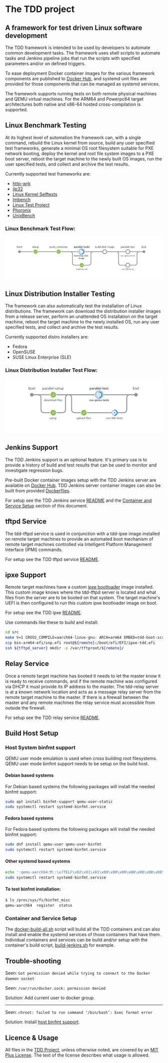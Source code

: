 # The TDD project

## A framework for test driven Linux software development

The TDD framework is intended to be used by developers to automate common
development tasks.  The framework uses shell scripts to automate tasks and
Jenkins pipeline jobs that run the scripts with specified parameters and/or on
defined triggers.

To ease deployment Docker container images for the various framework components
are published to [Docker Hub](https://hub.docker.com/u/glevand/), and systemd
unit files are provided for those components that can be managed as systemd
services.

The framework supports running tests on both remote physical machines and QEMU
virtual machines.  For the ARM64 and Powerpc64 target architectures both native
and x86-64 hosted cross-compilation is supported.

## Linux Benchmark Testing

At its highest level of automation the framework can, with a single command,
rebuild the Linux kernel from source, build any user specified test frameworks,
generate a minimal OS root filesystem suitable for PXE network booting, deploy
the kernel and root file system images to a PXE boot server, reboot the target
machine to the newly built OS images, run the user specified tests, and collect
and archive the test results.

Currently supported test frameworks are:

* [http-wrk](https://github.com/wg/wrk)
* [ilp32](https://github.com/glevand/ilp32--builder)
* [Linux Kernel Selftests](https://www.kernel.org/doc/Documentation/kselftest.txt)
* [lmbench](https://github.com/intel/lmbench.git)
* [Linux Test Project](https://github.com/linux-test-project/ltp)
* [Phoronix](https://github.com/phoronix-test-suite/phoronix-test-suite)
* [UnixBench](https://github.com/kdlucas/byte-unixbench)

### Linux Benchmark Test Flow:

![Job Flow](images/kernel-test-flow.png)

## Linux Distribution Installer Testing

The framework can also automatically test the installation of Linux
distributions.  The framework can download the distribution installer images
from a release server, perform an unattended OS installation on the target
machine, reboot the target machine to the newly installed OS, run any user
specified tests, and collect and archive the test results.

Currently supported distro installers are:

* Fedora
* OpenSUSE
* SUSE Linux Enterprise (SLE)

### Linux Distribution Installer Test Flow:

![Job Flow](images/distro-test-flow.png)

## Jenkins Support

The TDD Jenkins support is an optional feature.  It's primary use is to provide
a history of build and test results that can be used to monitor and investigate
regression bugs.

Pre-built Docker container images setup with the TDD Jenkins server are
available on [Docker Hub](https://hub.docker.com/u/glevand/).  TDD Jenkins
server container images can also be built from provided
[Dockerfiles](https://github.com/glevand/tdd--docker/tree/master/jenkins).

For setup see the TDD Jenkins service
[README](https://github.com/glevand/tdd--docker/blob/master/jenkins/README.md)
and the [Container and Service Setup](#container-and-service-setup) section of
this document.

## tftpd Service

The tdd-tftpd service is used in conjunction with a tdd-ipxe image installed
on remote target machines to provide an automated boot mechanism of remote
target machines controlled via Intelligent Platform Management Interface (IPMI)
commands.

For setup see the TDD tftpd service
[README](https://github.com/glevand/tdd--docker/blob/master/tftpd/README.md).

## ipxe Support

Remote target machines have a custom [ipxe bootloader](https://ipxe.org) image
installed. This custom image knows where the tdd-tftpd server is located and
what files from the server are to be booted on that system.  The target
machine's UEFI is then configured to run this custom ipxe bootloader image on
boot.

For setup see the TDD ipxe
[README](https://github.com/glevand/tdd--ipxe/blob/master/README.md).

Use commands like these to build and install:

```sh
cd src
make V=1 CROSS_COMPILE=aarch64-linux-gnu- ARCH=arm64 EMBED=tdd-boot-script -j $(getconf _NPROCESSORS_ONLN || echo 1) bin-arm64-efi/snp.efi
scp bin-arm64-efi/snp.efi root@${remote}:/boot/efi/EFI/ipxe-tdd.efi
ssh ${tftpd_server} mkdir -p /var/tftproot/${remote}/
```

## Relay Service

Once a remote target machine has booted it needs to let the master know it is
ready to receive commands, and if the remote machine was configured via DHCP it
must provide its IP address to the master.  The tdd-relay server is at a known
network location and acts as a message relay server from the remote target
machine to the master.  If there is a firewall between the master and any remote
machines the relay service must accessible from outside the firewall.

For setup see the TDD relay service
[README](https://github.com/glevand/tdd--docker/blob/master/relay/README.md).

## Build Host Setup

### Host System binfmt support

QEMU user mode emulation is used when cross building root filesystems.  QEMU
user mode binfmt support needs to be setup on the build host.

#### Debian based systems

For Debian based systems the following packages will install the needed binfmt
support:

```sh
sudo apt install binfmt-support qemu-user-static
sudo systemctl restart systemd-binfmt.service
```
#### Fedora based systems

For Fedora based systems the following packages will install the needed binfmt
support:

```sh
sudo dnf install qemu-user qemu-user-binfmt
sudo systemctl restart systemd-binfmt.service
```
#### Other systemd based systems

```sh
echo ':qemu-aarch64:M::\x7fELF\x02\x01\x01\x00\x00\x00\x00\x00\x00\x00\x00\x00\x02\x00\xb7:\xff\xff\xff\xff\xff\xff\xff\x00\xff\xff\xff\xff\xff\xff\xff\xff\xfe\xff\xff:/usr/bin/qemu-aarch64-static:' | sudo tee /etc/binfmt.d/qemu-aarch64.conf > /dev/null
sudo systemctl restart systemd-binfmt.service
```

#### To test binfmt installation:

```sh
$ ls /proc/sys/fs/binfmt_misc
qemu-aarch64  register  status
```

### Container and Service Setup

The
[docker-build-all.sh](https://github.com/glevand/tdd--docker/blob/master/docker-build-all.sh)
script will bulid all the TDD containers and can also install and enable the
systemd services of those containers that have them.  Individual containers and
services can be build and/or setup with the container's build script,
[build-jenkins.sh](https://github.com/glevand/tdd--docker/blob/master/jenkins/build-jenkins.sh)
for example.

## Trouble-shooting

Seen: `Got permission denied while trying to connect to the Docker daemon socket`

Seen: `/var/run/docker.sock: permission denied`

Solution: Add current user to docker group.

***

Seen: `chroot: failed to run command ‘/bin/bash’: Exec format error`

Solution: Install
[host binfmt support](https://github.com/glevand/tdd-project#host-system-binfmt-support).

## Licence & Usage

All files in the [TDD Project](https://github.com/glevand/tdd-project), unless
otherwise noted, are covered by an
[MIT Plus License](https://github.com/glevand/tdd-project/blob/master/mit-plus-license.txt).
The text of the license describes what usage is allowed.
